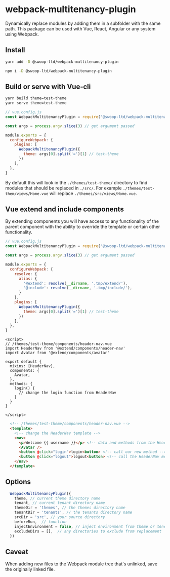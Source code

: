 # webpack-multitenancy-plugin

Dynamically replace modules by adding them in a subfolder with the same path. This package can be used with Vue, React, Angular or any system using Webpack.

## Install

```bash
yarn add -D @swoop-ltd/webpack-multitenancy-plugin

npm i -D @swoop-ltd/webpack-multitenancy-plugin
```

## Build or serve with Vue-cli

```bash
yarn build theme=test-theme
yarn serve theme=test-theme
```

```js
// vue.config.js
const WebpackMultitenancyPlugin = require('@swoop-ltd/webpack-multitenancy-plugin')

const args = process.argv.slice(3) // get argument passed

module.exports = {
  configureWebpack: {
    plugins: [
      WebpackMultitenancyPlugin({
        theme: args[0].split('=')[1] // test-theme
      })
    ],
  },
}
```

By default this will look in the `./themes/test-theme/` directory to find modules that should be replaced in `./src/`.
For example `./themes/test-them/views/Home.vue` will replace  `./themes/src/views/Home.vue`.

## Vue extend and include components

By extending components you will have access to any functionality of the parent component with the ability to override the template or certain other functionality.

```js
// vue.config.js
const WebpackMultitenancyPlugin = require('@swoop-ltd/webpack-multitenancy-plugin')

const args = process.argv.slice(3) // get argument passed

module.exports = {
  configureWebpack: {
    resolve: {
      alias: {
        '@extend': resolve(__dirname, '.tmp/extend/'),
        '@include': resolve(__dirname, '.tmp/include/'),
      }
    },
    plugins: [
      WebpackMultitenancyPlugin({
        theme: args[0].split('=')[1] // test-theme
      })
    ],
  },
}
```

```vue
<script>
// /themes/test-theme/components/header-nav.vue
import HeaderNav from '@extend/components/header-nav'
import Avatar from '@extend/components/avatar'

export default {
  mixins: [HeaderNav],
  components: {
    Avatar,
  },
  methods: {
    login() {
      // change the login function from HeaderNav
    }
  }
}

</script>
```

```html
  <!-- /themes/test-theme/components/header-nav.vue -->
  <template>
    <!-- change the HeaderNav template -->
    <nav>
      <p>Welcome {{ username }}</p> <!-- data and methods from the HeaderNav is still available and reactive -->
      <Avatar />
      <button @click="login">login<button> <!-- call our new method -->
      <button @click="logout">logout<button> <!-- call the HeaderNav method -->
    </nav>
  </template>
```

## Options

```js
  WebpackMultitenancyPlugin({
    theme, // current theme directory name
    tenant, // current tenant directory name
    themeDir = 'themes', // the themes directory name
    tenantDir = 'tenants', // the tenants directory name
    srcDir = 'src', // your source directory
    beforeRun,  // function
    injectEnvironment = false, // inject environment from theme or tenent
    excludeDirs = [],  // any directories to exclude from replacement
  })
```

## Caveat

When adding new files to the Webpack module tree that's unlinked, save the originally linked file.

